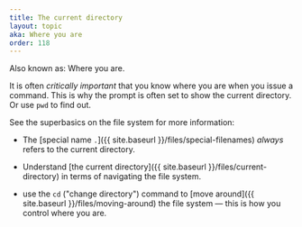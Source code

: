 ```yaml
---
title: The current directory
layout: topic
aka: Where you are
order: 118
---
```


Also known as: Where you are.

It is often _critically important_ that you know where you are when you issue a
command. This is why the  prompt is often set to show the current directory. Or
use `pwd` to find out.

See the superbasics on the file system for more information:

* The [special name `.`]({{ site.baseurl }}/files/special-filenames)
  _always_ refers to the current directory.

* Understand [the current directory]({{ site.baseurl }}/files/current-directory)
  in terms of navigating the file system.

* use the `cd` ("change directory") command to
  [move around]({{ site.baseurl }}/files/moving-around) the file system — this
  is how you control where you are.